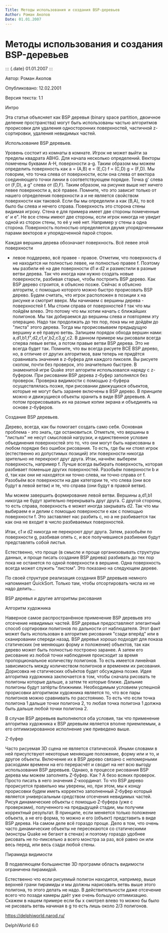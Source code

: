 ```yaml
---
Title: Методы использования и создания BSP-деревьев
Author: Роман Акопов
Date: 01.01.2007
---
```



Методы использования и создания BSP-деревьев
============================================

::: {.date}
01.01.2007
:::

Автор: Роман Акопов

Опубликовано: 12.02.2001

Версия текста: 1.1

Интро

Эта статья объясняет как BSP деревья (binary space partition, двоичное
деление пространства) могут быть использованы частью алгоритмов
прорисовки для удаления односторонних поверхностей, частичной
z-сортировки, удаления невидимых частей.

Использование BSP деревьев.

Уровень состоит из комнаты в комнате. Игрок не может выйти за пределы
квадрата ABHG. Для начала несколько определений. Векторы помечены
буквами A-H, поверхности a-g. Таким образом мы можем определить
поверхность как a = (A,B) e = (E,C) f = (C,D) g = (F,D). Мы говорим, что
точка слева от поверхности, если она слева от вектора соединяющего точки
линии в соответствующем порядке. Точка g\' слева от (F,D), а g" слева
от (D,F). Таким образом, на рисунке выше нет ничего левее поверхности a,
всё правее. Помните, что это зависит только от нашего определения
поверхности a и не является свойством поверхности как таковой. Если бы
мы определили a как (B,A), то всё было бы слева и нечего справа.
Поверхность это сторона стены видимая игроку. Стена e для примера имеет
две стороны помеченные e\' и e". Не все стены имеют две стороны, если
игрок никогда не увидит одной из сторон стены, то её у неё нет. Например
у стены a одна сторона. Поверхность полностью определяется двумя
упорядоченными парами векторов и упорядоченной парой сторон.

Каждая вершина дерева обозначает поверхность. Всё левее этой поверхности
- левое поддерево, всё правее - правое. Отметим, что поверхность d не
находится ни полностью левее, ни полностью правее f. Поэтому мы разбили
её на две поверхности d1 и d2 и разместили в разные ветви дерева. Так
что иногда нам нужно создать новые поверхности, разбивая старые, чтобы
построить BSP дерево. Как BSP дерево строится, я объясню позже. Сейчас я
объясню алгоритм, с помощью которого можно быстро прорисовать BSP
дерево. Будем считать, что игрок расположен в позиции x на рисунке и
смотрит вверх. Мы начинаем с вершины дерева - поверхностей f. Мы стоим
справа от поверхностей f так что мы пойдём влево. Это потому что мы
хотим начать с ближайших полигонов. Мы так добираемся до вершины слева и
повторяем эту операцию. Надо так продолжать до тех пор, пока мы не
дойдём до "листа" этого дерева. Тогда мы прорисовываем предыдущую
вершину и её правую ветвь. Запишем порядок обхода вершин нами:
a,d1,b1,f",d2,c1,e\',b2,c3,g\',c2. В данном примере мы рисовали всегда
сперва левые ветви, а потом правые ветви BSP дерева. Это не всегда будет
так. Помните, что вы всегда рисуете ВСЁ BSP дерево, но, в отличие от
других алгоритмов, вам теперь не придётся сравнивать значения в z-буфера
для каждого пикселя. Вы рисуете скопом, почти без проверок, это
значительно быстрее. В знаменитой игре Quake этот алгоритм использовался
наряду с z-буфером. При рисовании BSP дерева z-буфер заполнялся без
проверок. Проверка видимости с помощью z-буфера осуществлялась позже,
при рисовании движущихся объектов, которые не могут быть заранее
включены в BSP дерево. В принципе можно и движущиеся объекты хранить в
виде BSP деревьев. А потом прорисовывать их на разные копии экрана и
объединять на основе z-буферов.

Создание BSP деревьев.

Дерево, всегда, как бы помогает создать само себя. Основная проблема -
это знать, где остановиться. Отметьте, что вершины в "листьях" не
несут смысловой нагрузки, и единственное условие объединения
поверхностей это то, что они могут быть нарисованы в любом порядке без
ошибок рисования. То есть, где бы ни стоял игрок (естественно из
допустимых позиций) эти поверхности никогда зрительно не перекроют друг
друга. Итак, начнём: выберем поверхность, например f. Лучше всегда
выбирать поверхность, которая разбивает поменьше других поверхностей.
Разобьём поверхности b и d, так как они не находятся ни точно слева, ни
точно справа от f. Разобьём все поверхности на две категории те, что
слева (они все будут в левой ветви) и те, что справа (они будут в правой
ветви).

Мы можем завершить формирование левой ветви. Вершины a,d1,b1 никогда не
будут зрительно перекрывать друг друга. С другой стороны, то есть
справа, поверхность e может иногда закрывать d2. Так что мы выбираем e и
делим с помощью поверхности e как с помощью поверхности f. Это
заставляет нас разбить c, но a не разбивается так как она не входит в
число разбиваемых поверхностей.

Итак, c1 и d2 никогда не перекроют друг друга. Затем, разобьём по
поверхности g, разбивая опять c, и все получившиеся разбиения будут
представлять собой листья.

Естественно, что проще (в смысле и проще организовывать структуры
данных, и проще писать создание BSP дерева) разбивать до тех пор пока не
останется по одной поверхности в вершине. Одна поверхность всегда может
служить "листом". Это показано на следующем дереве.

По своей структуре реализация создания BSP деревьев немного напоминает
QuickSort. Только там, чтобы отсортировать числа их не надо делить...

BSP деревья и другие алгоритмы рисования

Алгоритм художника

Наверное самое распространённое применение BSP деревьев это отсечение
невидимых частей. BSP деревья предоставляют элегантный способ сортировки
полигонов по дальности от наблюдателя. Этот факт может быть использован
в алгоритме рисования "сзади вперёд" или в сканировании спереди назад.
BSP деревья хорошо подходят для показа статических (не меняющих форму и
положение) объектов, так как дерево может быть полностью построено
заранее. А затем его рисование из любой точки наблюдения происходит за
время пропорциональное количеству полигонов. То есть имеется линейная
зависимость между количеством полигонов и временем их рисования.
Дорисовка не статических объёктов будет обсуждена позже. Идея алгоритма
художника заключается в том, чтобы сначала рисовать те полигоны которые
дальше, а затем те которые ближе. Дальние полигоны будут затёрты
ближними. Необходимым условием успешной прорисовки алгоритмом художника
является то, что все пары полигонов можно сравнивать по расстоянию. То
есть что если точка полигона 1 дальше точки полигона 2, то любая точка
полигона 1 должна быть дальше любой точки полигона 2.

В случае BSP деревьев выполняются оба условия, так что применение
алгоритма художника к BSP деревьям является вполне приемлемым, а его
оптимизированное исполнение уже приведено выше.

Z-буфер

Часто рисуемая 3D сцена не является статической. Иными словами в ней
присутствуют некоторые меняющие положение, форму или и то, и другое
объекты. Включение их в BSP дерево связано с непомерными расходами
времени на его перерасчёт и сводит на нет всю выгоду использования BSP
деревьев. Однако, в процессе рисования BSP дерева мы можем заполнять
Z-буфер. Как ? А безо всяких проверок. Просто писать в него значения
Z-координат. То что BSP дерево прорисуется правильно мы уверены, но, при
этом, мы к концу прорисовки будем иметь корректно заполненный Z-буфер
который является универсальным средством отсечения невидимых частей.
Рисуя динамические объекты с помощью Z-буфера (уже с проверками),
полученного на предыдущей стадии, мы получим корректный результат. В
принципе, если меняется только положение объекта, а не его форма, то
можно и его (объект) представить в виде BSP дерева. На самом деле всё
гораздо проще. Дело в том, что очень часто динамические объекты не
пересекаются со статическими (монстры Quake не бегают в стенах) и
поэтому гораздо удобнее рисовать не по-пиксельно а всего монстра за раз,
всё равно он или весь перед, или весь сзади любой стены.

Пирамида видимости

В подавляющем большинстве 3D программ область видимости ограничена
пирамидой.

Естественно что если рисуемый полигон находится, например, выше верхней
грани пирамиды и мы должны нарисовать ветвь выше этого полигона, то
этого делать не надо. В действительности даже отсечение всего что позади
камеры даёт уже очень большую оптимизацию. Скажем в нашем примере если
бы x смотрел влево то можно бы было не рисовать ветвь начиная в g то
есть лишь около 2/3 полигонов.

<https://delphiworld.narod.ru/>

DelphiWorld 6.0
